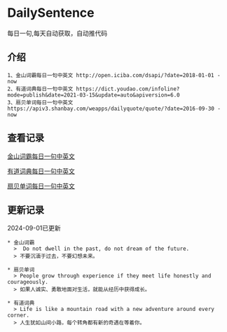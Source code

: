 # DailySentence

每日一句,每天自动获取，自动推代码

## 介绍

```
1、金山词霸每日一句中英文 http://open.iciba.com/dsapi/?date=2018-01-01 - now
2、有道词典每日一句中英文 https://dict.youdao.com/infoline?mode=publish&date=2021-03-15&update=auto&apiversion=6.0
3、扇贝单词每日一句中英文 https://apiv3.shanbay.com/weapps/dailyquote/quote/?date=2016-09-30 - now
```

## 查看记录

[金山词霸每日一句中英文](./data/iciba/)

[有道词典每日一句中英文](./data/youdao/)

[扇贝单词每日一句中英文](./data/shanbay/)

## 更新记录
2024-09-01已更新 
```
* 金山词霸
  >  Do not dwell in the past, do not dream of the future.
  > 不要沉湎于过去，不要幻想未来。

* 扇贝单词
  > People grow through experience if they meet life honestly and courageously.
  > 如果人诚实、勇敢地面对生活，就能从经历中获得成长。

* 有道词典
  > Life is like a mountain road with a new adventure around every corner.
  > 人生犹如山间小路，每个转角都有新的奇遇在等着你。

```
